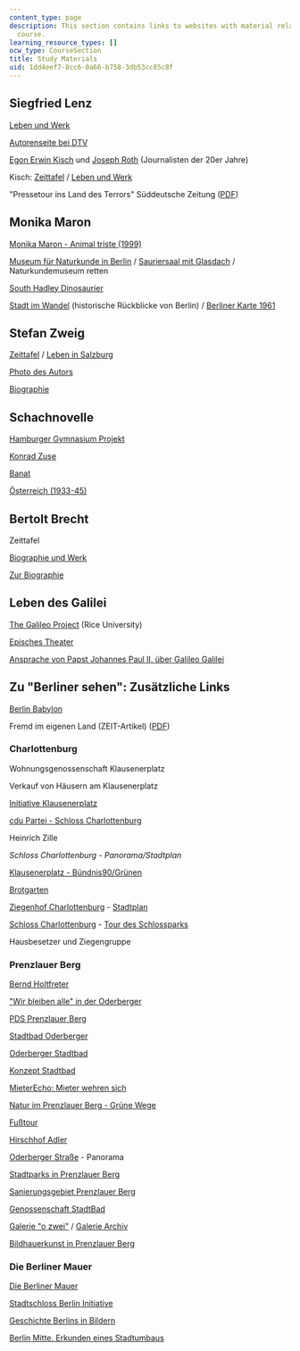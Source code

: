 ```yaml
---
content_type: page
description: This section contains links to websites with material related to the
  course.
learning_resource_types: []
ocw_type: CourseSection
title: Study Materials
uid: 1dd4eef7-8cc6-0a66-b758-3db53cc85c8f
---
```


Siegfried Lenz
--------------

[Leben und Werk](http://de.wikipedia.org/wiki/Siegfried_Lenz)

[Autorenseite bei DTV](https://web.archive.org/web/20070905215923/http://www.dtv.de/_autorenseiten/lenz/)

[Egon Erwin Kisch](http://www.sueddeutsche.de/kultur/egon-erwin-kisch-xxvi-der-tagesschriftsteller-1.437842) und [Joseph Roth](https://www.britannica.com/biography/Joseph-Roth) (Journalisten der 20er Jahre)

Kisch: [Zeittafel](http://www.dhm.de/lemo/html/biografien/KischEgon/) / [Leben und Werk](http://www.hagalil.com/austria/gemeinde/kisch.htm)

"Pressetour ins Land des Terrors" Süddeutsche Zeitung ([PDF](http://web.mit.edu/21f.404/www/Pressetour_Seite.pdf))

Monika Maron
------------

[Monika Maron - Animal triste (1999)](http://www.dieterwunderlich.de/Maron_animal.htm)

[Museum für Naturkunde in Berlin](http://www.naturkundemuseum-berlin.de/) / [Sauriersaal mit Glasdach](http://edoc.hu-berlin.de/buecher/arthistory/meissner-matthias/HTML/) / Naturkundemuseum retten

[South Hadley Dinosaurier](http://www.mtholyoke.edu/~dalbino/books/lester/dinosaur.html)

[Stadt im Wandel](http://www.spiegel.de/politik/deutschland/0,1518,704956,00.html) (historische Rückblicke von Berlin) / [Berliner Karte 1961](http://www.berlinermaueronline.de/)

Stefan Zweig
------------

[Zeittafel](http://www.dhm.de/lemo/html/biografien/ZweigStefan/) / [Leben in Salzburg](http://www.salzburg.info/de/)

[Photo des Autors](http://www.iisg.nl/collections/allertdelange/zweig.php)

[Biographie](http://www.cyranos.ch/litzwe-d.htm)

Schachnovelle
-------------

[Hamburger Gymnasium Projekt](http://www.uni-protokolle.de/nachrichten/id/122948/)

[Konrad Zuse](https://web.archive.org/web/20080307232552/http://irb.cs.tu-berlin.de/~zuse/Konrad_Zuse/de/index.html)

[Banat](http://de.wikipedia.org/wiki/Banat)

[Österreich (1933-45)](http://de.wikipedia.org/wiki/Geschichte)

Bertolt Brecht
--------------

Zeittafel

[Biographie und Werk](https://www.dhm.de/lemo/biografie/bertolt-brecht)

[Zur Biographie](https://www.dhm.de/lemo/biografie/bertolt-brecht)

Leben des Galilei
-----------------

[The Galileo Project](http://galileo.rice.edu/) (Rice University)

[Episches Theater](http://www.cwru.edu/artsci/modlang/german380/brecht.html)

[Ansprache von Papst Johannes Paul II. über Galileo Galilei](http://www.stjosef.at/index.htm?dokumente/papst_galilei.htm~mainFrame)

Zu "Berliner sehen": Zusätzliche Links
--------------------------------------

[Berlin Babylon](http://www.berlinbabylon.de/)

Fremd im eigenen Land (ZEIT-Artikel) ([PDF](http://web.mit.edu/21f.404/www/Fremd%20im%20eigenen%20Land-DIE%20Z.pdf))

### Charlottenburg

Wohnungsgenossenschaft Klausenerplatz

Verkauf von Häusern am Klausenerplatz

[Initiative Klausenerplatz](http://www.klausenerplatz-kiez.de/kiez.html)

[cdu Partei - Schloss Charlottenburg](http://www.cdu-ovschloss.de/)

Heinrich Zille

_Schloss Charlottenburg - Panorama/Stadtplan_

[Klausenerplatz - Bündnis90/Grünen](http://www.gruene-berlin.de/charlottenburg-wilmersdorf/html/presse/archiv_c/pm99_02.htm)

[Brotgarten](http://www.brotgarten.de/)

[Ziegenhof Charlottenburg](http://www.berlin.de/ba-charlottenburg-wilmersdorf/presse/archiv/20070913.1345.85191.html) - [Stadtplan](http://www.berlin.de/stadtplan/map.asp?ADR_STREET=Danckelmannstra%DFe&ADR_HOUSE=14&ADR_ZIP=14059&search.x=34&search.y=9)

[Schloss Charlottenburg](http://www.charlottenburg-wilmersdorf.de/wissenswertes/lexikon/schloss_charly.html) - [Tour des Schlossparks](http://www.berlin.de/tourismus/)

Hausbesetzer und Ziegengruppe

### Prenzlauer Berg

[Bernd Holtfreter](https://web.archive.org/web/20110831143055/http://www.pds-prenzlberg.de/kandidat/holt.html)

["Wir bleiben alle" in der Oderberger](http://www.scheinschlagonline.de/archiv/2000/09_2000/texte/stadt1.html)

[PDS Prenzlauer Berg](http://www.alexa.com/siteinfo/pds-prenzlauer-berg.de)

[Stadtbad Oderberger](http://www.stadtbad-oderberger.de/)

[Oderberger Stadtbad](https://web.archive.org/web/20100623151745/http://www.bmp.de/vorort/9906/s06.htm)

[Konzept Stadtbad](http://web.archive.org/web/20080401061346/http://www.glauchau.de/glauchau/content/11/20032006090647.asp)

[MieterEcho: Mieter wehren sich](http://www.bmgev.de/mieterecho/282/bezirk/09.htm)

[Natur im Prenzlauer Berg - Grüne Wege](https://web.archive.org/web/20111023095556/http://www.in-prenzlauer-berg.de/natur/natur.html)

[Fußtour](http://www.luise-berlin.de/tourismus/seiten/index.html#v)

[Hirschhof Adler](https://web.archive.org/web/20051125091600/http://archiv.tagesspiegel.de/archiv/09.07.2002/123794.asp)

[Oderberger Straße](http://www.bilderbook.de/panorama/berlin/) - Panorama

[Stadtparks in Prenzlauer Berg](http://www.scheinschlagonline.de/archiv/1999/04_1999/texte/stadt2.html)

[Sanierungsgebiet Prenzlauer Berg](https://web.archive.org/web/20100623151741/http://www.bmp.de/vorort/9810/s10.htm)

[Genossenschaft StadtBad](https://web.archive.org/web/20100902073941/http://www.bmp.de/vorort/0102/a5.shtml)

[Galerie "o zwei"](http://www.scheinschlagonline.de/archiv/1999/02_1999/texte/kultur10.html) / [Galerie Archiv](http://www.ozwei.net/archiv/1.html)

[Bildhauerkunst in Prenzlauer Berg](https://web.archive.org/web/20100627081147/http://www.in-prenzlauer-berg.de/kunst/positionen/geschichte.html)

### Die Berliner Mauer

[Die Berliner Mauer](http://www.die-berliner-mauer.de/)

[Stadtschloss Berlin Initiative](http://www.stadtschloss-berlin.de/)

[Geschichte Berlins in Bildern](http://www.chronik-berlin.de/)

[Berlin Mitte. Erkunden eines Stadtumbaus](http://www.uinic.de/berlin-mitte/)
